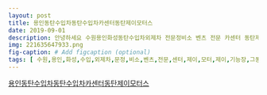 ```yaml
---
layout: post
title: 용인동탄수입차동탄수입차카센터동탄제이모터스 
date: 2019-09-01
description: 안녕하세요 수원용인화성동탄수입차외제차 전문정비소 벤츠 전문 카센터 동탄제이모터스 제이기능장 입니다 그동안 휴가다 연휴다 해서 밀린 포스팅이 산더미 입니다 하나씩 올려 보도록 하겠습니다 
img: 221635647933.png
fig-caption: # Add figcaption (optional)
tags: [ 수원,용인,화성,수입,외제차,문정,비소,벤츠,전문,센터,제이,모터,제이,기능장,그동안,휴가,연휴,포스팅,산더미,하나,벤츠,클래스,바디,엔진,엔진,고등,점등,출력,제한,일단,단기,표시,고장,코드,나름,확인,일단,흑연,나오니,일단,상태,확인,보기,엔진,대면,작업,시작,부분,차량,리프팅후,연결,부분,분리,차량,모습,역시,예상,모습,파손,흑연,차주,최근,중고차,구입,상황,파츠,신품,가격,가성,수리,위해,중고,제품,리빌드,재생,제품,결정,단순,문제,판단,엔진,전반,확인,수리,상황,이또,수리,적지,결정,저희,신뢰,수리,요청,최선,다해,가성,수리,약속,비치,차량,무료,대차,시작,부스터,압력,센서,산소,센서,배기,온도,센서,센서,테스트,교환,크리,결정,일단,인젝터,위해,래핑,작업,시작,냉각수,엔진룸,격벽,배압,센서,매니폴드,시작,연료,필터,쿨러,어셈블,이제,매니폴드,차량,분리,카본,시스템,파츠,포트,전용,약품,주입,인젝터,순서,마킹,분해,시작,특수,공구,인젝터홀,카본,크리,대상,부품,전용,세척,세척,마침,도착,중고,하나,파츠,신품,차량,제품,재생,수리,인젝터,크리,가스켓,신품,고착,방지,열전도,방지,고열,리스,도포,인젝터홀,크리,조립,메뉴얼,정독,필수,토크,각도,메뉴얼,조립,크리닝,마치,가스켓,신품,부스터,압력,센서,신품,중요,부품,역시,순서,토크,정독,규정,조립,매니폴드,조립,쿨러,어셈블리,조립,완료,연료,필터,신품,배압,센서,신품,격벽,원래,모습,재생,수리,재생,수리,퀼리티,우수,산소,센서,신품,규정,토크,원래,자리,조립,냉각수,진공,에어,차지,주입,모든,조립,차량,단기,연료,저압,라인,에어,뺴주,시동,작업,고압,펌프,보호,차원,필수,시동,시운전,다시,엔진,고등,점등,일단,범용,고장,코드,확인,진단,기와,대화,가능성,부품,점검,교환,부스터,압력,센서,현저,터보,라인,터보,다음,분리,부분,스모그,테스트,결론,터보,압력,현저,터보,교환,상황,견적,이제,터보,더군다나,에프,신품,경우,고객,한번,반문,경우,차량,공기,연료,흡입,연소,배출,흡입,배출,잘못,배출,시스템,테스트,부품,이상,수리,진단,경우,이해해,정해진,진단,부착,차량,진단,위해,몃시간,고생,경우,얼마,고객,진단,부품,작업,정도,다시,고등,얼마,다시,진단,공교,교환,부품,불량,교환,부품,불량,판단,일반,진단,시간,차주,업체,교환,위해,자료,달라,저희,자료,공유,다시,부품,고객,주가,전화,교환,공임,교환,정품,정도,부품,진단,위해,고생,공임,단비,포함,생각,정비사,대변,몃자,여울,나이,잡설,차주,설명,터보,챠져,교환,시작,터보챠져,위치,차량,배기량,출력,요즘,다운,배기량,터보,배기량,출력,터보,바로,다시,다음,모습,터보,챠져,레트,신품,임무,교대,가스켓,조립,전용,스프레이,시공,원래,자리,조립,또한,조립,다시,시동,모든,고장,코드,정리,시운전,이제야,본래,모습,정상,컨디션,엔진,크리닝,마지막,여정,마무리,방문,감사,제이,모터,경기도,화성시,삼성,예약,상담,문의,단순,견적,비교,자제,부탁,문자,전화,부탁 ]
---
```

[용인동탄수입차동탄수입차카센터동탄제이모터스 ](https://blog.naver.com/jmotorschini?Redirect=Log&logNo=221635647933)